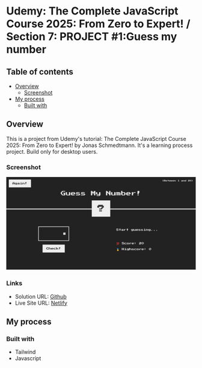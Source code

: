 # Udemy: The Complete JavaScript Course 2025: From Zero to Expert! / Section 7: PROJECT #1:Guess my number

## Table of contents

- [Overview](#overview)
  - [Screenshot](#screenshot)
- [My process](#my-process)
  - [Built with](#built-with)

## Overview

This is a project from Udemy's tutorial: The Complete JavaScript Course 2025: From Zero to Expert! by Jonas Schmedtmann. It's a learning process project. Build only for desktop users.

### Screenshot

![Screenshot](./Screenshot.png)

### Links

- Solution URL: [Github]()
- Live Site URL: [Netlify]()

## My process

### Built with

- Tailwind
- Javascript
